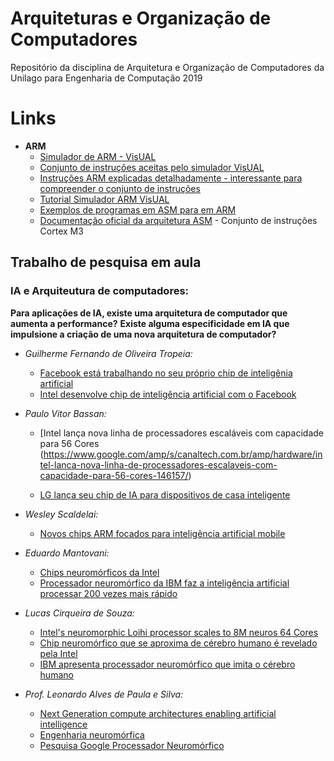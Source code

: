 # Arquiteturas e Organização de Computadores
Repositório da disciplina de Arquitetura e Organização de Computadores da Unilago para Engenharia de Computação 2019

# Links
- **ARM**
  - [Simulador de ARM - VisUAL](https://salmanarif.bitbucket.io/visual/downloads.html)
  - [Conjunto de instruções aceitas pelo simulador VisUAL](https://salmanarif.bitbucket.io/visual/supported_instructions.html)
  - [Instruções ARM explicadas detalhadamente - interessante para compreender o conjunto de instruções](https://ocw.aoc.ntua.gr/modules/document/file.php/ECE102/%CE%A3%CE%B7%CE%BC%CE%B5%CE%B9%CF%8E%CF%83%CE%B5%CE%B9%CF%82%20%CE%9C%CE%B1%CE%B8%CE%AE%CE%BC%CE%B1%CF%84%CE%BF%CF%82/ARM_Programmer_s_Model.pdf)
  - [Tutorial Simulador ARM VisUAL](https://hackaday.com/2017/12/28/learning-arm-assembly-with-visual/)
  - [Exemplos de programas em ASM para em ARM](http://www.cse.uaa.alaska.edu/~ssiewert/a225_doc/ARM_ASM_EXAMPLES-from-UT.pdf)
  - [Documentação oficial da arquitetura ASM](http://infocenter.arm.com/help/index.jsp?topic=/com.arm.doc.dui0552a/CIHDFHCC.html) - Conjunto de instruções Cortex M3


## Trabalho de pesquisa em aula
### IA e Arquiteutura de computadores:

**Para aplicações de IA, existe uma arquitetura de computador que aumenta a performance?**
**Existe alguma especificidade em IA que impulsione a criação de uma nova arquitetura de computador?**

- *Guilherme Fernando de Oliveira Tropeia:*
  - [Facebook está trabalhando no seu próprio chip de inteligênia artificial](https://canaltech.com.br/inteligencia-artificial/facebook-esta-trabalhando-no-seu-proprio-chip-de-inteligencia-artificial-133267/)
  - [Intel desenvolve chip de inteligência artificial com o Facebook ](https://computerworld.com.br/2019/01/09/intel-desenvolve-chip-de-inteligencia-artificial-com-o-facebook/)

- *Paulo Vitor Bassan:*
  - [Intel lança nova linha de processadores escaláveis com capacidade para 56 Cores (https://www.google.com/amp/s/canaltech.com.br/amp/hardware/intel-lanca-nova-linha-de-processadores-escalaveis-com-capacidade-para-56-cores-146157/)

  - [LG lança seu chip de IA para dispositivos de casa inteligente](https://www.mobiletime.com.br/noticias/20/05/2019/lg-lanca-seu-chip-de-ia-para-dispositivos-de-casa-inteligente/)

- *Wesley Scaldelai:*
  - [Novos chips ARM focados para inteligência artificial mobile](https://www.tecmundo.com.br/produto/127226-novos-chips-arm-focados-inteligencia-artificial-mobile.htm)

- *Eduardo Mantovani:*
  - [Chips neuromórficos da Intel](https://tecnoblog.net/224419/intel-chip-neuromorfico/#comments)
  - [Processador neuromórfico da IBM faz a inteligência artificial processar 200 vezes mais rápido](https://www.industria40.ind.br/noticias/17202-processador-neuromorfico-faz-inteligencia-artificial-200-vezes-mais-rapido)

- *Lucas Cirqueira de Souza:*
  - [Intel's neuromorphic Loihi processor scales to 8M neuros 64 Cores](https://www.extremetech.com/computing/295043-intels-neuromorphic-loihi-processor-scales-to-8m-neurons-64-cores)
  - [Chip neuromórfico que se aproxima de cérebro humano é revelado pela Intel](https://www.tecmundo.com.br/ciencia/122467-chip-neuromorfico-aproxima-cerebro-humano-revelado-intel.htm)
  - [IBM apresenta processador neuromórfico que imita o cérebro humano](https://jornalggn.com.br/ciencia/ibm-apresenta-processador-neuromorfico-que-imita-o-cerebro/)

- *Prof. Leonardo Alves de Paula e Silva:*
  - [Next Generation compute architectures enabling artificial intelligence](https://www.futuregrasp.com/next-generation-compute-architectures-enabling-artificial-intelligence-part-I-of-II)
  - [Engenharia neuromórfica](https://pt.wikipedia.org/wiki/Engenharia_neurom%C3%B3rfica)
  - [Pesquisa Google Processador Neuromórfico](https://www.google.com/search?q=processador+neurom%C3%B3rfico&oq=processador+neurom%C3%B3rfico)
